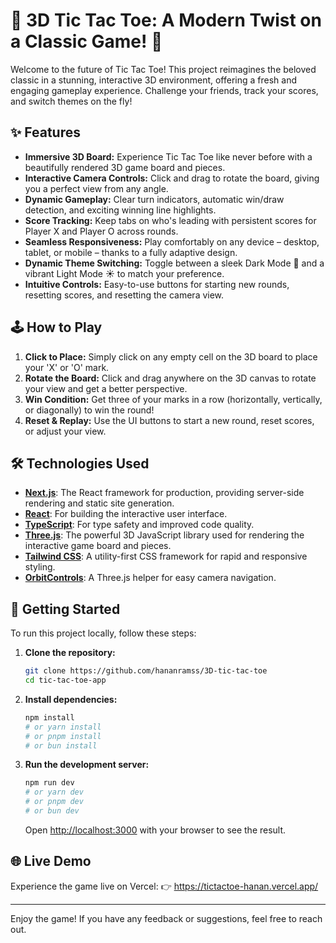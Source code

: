 # 🎲 3D Tic Tac Toe: A Modern Twist on a Classic Game! 🚀

Welcome to the future of Tic Tac Toe! This project reimagines the beloved classic in a stunning, interactive 3D environment, offering a fresh and engaging gameplay experience. Challenge your friends, track your scores, and switch themes on the fly!

## ✨ Features

* **Immersive 3D Board:** Experience Tic Tac Toe like never before with a beautifully rendered 3D game board and pieces.
* **Interactive Camera Controls:** Click and drag to rotate the board, giving you a perfect view from any angle.
* **Dynamic Gameplay:** Clear turn indicators, automatic win/draw detection, and exciting winning line highlights.
* **Score Tracking:** Keep tabs on who's leading with persistent scores for Player X and Player O across rounds.
* **Seamless Responsiveness:** Play comfortably on any device – desktop, tablet, or mobile – thanks to a fully adaptive design.
* **Dynamic Theme Switching:** Toggle between a sleek Dark Mode 🌙 and a vibrant Light Mode ☀️ to match your preference.
* **Intuitive Controls:** Easy-to-use buttons for starting new rounds, resetting scores, and resetting the camera view.

## 🕹️ How to Play

1.  **Click to Place:** Simply click on any empty cell on the 3D board to place your 'X' or 'O' mark.
2.  **Rotate the Board:** Click and drag anywhere on the 3D canvas to rotate your view and get a better perspective.
3.  **Win Condition:** Get three of your marks in a row (horizontally, vertically, or diagonally) to win the round!
4.  **Reset & Replay:** Use the UI buttons to start a new round, reset scores, or adjust your view.

## 🛠️ Technologies Used

* [**Next.js**](https://nextjs.org): The React framework for production, providing server-side rendering and static site generation.
* [**React**](https://react.dev/): For building the interactive user interface.
* [**TypeScript**](https://www.typescriptlang.org/): For type safety and improved code quality.
* [**Three.js**](https://threejs.org/): The powerful 3D JavaScript library used for rendering the interactive game board and pieces.
* [**Tailwind CSS**](https://tailwindcss.com/): A utility-first CSS framework for rapid and responsive styling.
* [**OrbitControls**](https://threejs.org/docs/#examples/en/controls/OrbitControls): A Three.js helper for easy camera navigation.

## 🚀 Getting Started

To run this project locally, follow these steps:

1.  **Clone the repository:**
    ```bash
    git clone https://github.com/hananramss/3D-tic-tac-toe
    cd tic-tac-toe-app
    ```
2.  **Install dependencies:**
    ```bash
    npm install
    # or yarn install
    # or pnpm install
    # or bun install
    ```
3.  **Run the development server:**
    ```bash
    npm run dev
    # or yarn dev
    # or pnpm dev
    # or bun dev
    ```
    Open [http://localhost:3000](http://localhost:3000) with your browser to see the result.

## 🌐 Live Demo

Experience the game live on Vercel:
👉 <https://tictactoe-hanan.vercel.app/>

---

Enjoy the game! If you have any feedback or suggestions, feel free to reach out.
